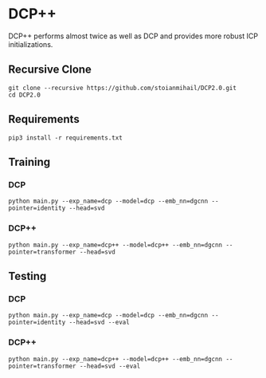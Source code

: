 # DCP++

DCP++ performs almost twice as well as DCP and provides more robust ICP initializations.

## Recursive Clone

```
git clone --recursive https://github.com/stoianmihail/DCP2.0.git
cd DCP2.0
```

## Requirements 

```
pip3 install -r requirements.txt
```

## Training

### DCP

```
python main.py --exp_name=dcp --model=dcp --emb_nn=dgcnn --pointer=identity --head=svd
```

### DCP++

```
python main.py --exp_name=dcp++ --model=dcp++ --emb_nn=dgcnn --pointer=transformer --head=svd
```

## Testing

### DCP

```
python main.py --exp_name=dcp --model=dcp --emb_nn=dgcnn --pointer=identity --head=svd --eval
```

### DCP++

```
python main.py --exp_name=dcp++ --model=dcp++ --emb_nn=dgcnn --pointer=transformer --head=svd --eval
```
